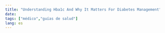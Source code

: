 ```yaml
---
title: "Understanding Hba1c And Why It Matters For Diabetes Management"
date: 
tags: ["médico","guías de salud"]
lang: es
---
```




